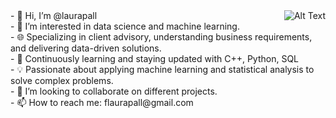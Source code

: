 <div style="text-align: right">
  <img align = "right" src="https://imgtr.ee/images/2023/07/15/3affb921a6f8c6d9a75e4a992fc4a3cf.jpeg" alt="Alt Text">
</div>
- 👋 Hi, I’m @laurapall <br>
- 👀 I’m interested in data science and machine learning.<br>
- 🌐 Specializing in client advisory, understanding business requirements, and delivering data-driven solutions. <br>
- 🌱 Continuously learning and staying updated with C++, Python, SQL <br>
- 💡 Passionate about applying machine learning and statistical analysis to solve complex problems. <br>
- 💞️ I’m looking to collaborate on different projects.<br>
 - 📫 How to reach me: flaurapall@gmail.com
 

<!---
laurapall/laurapall is a ✨ special ✨ repository because its `README.md` (this file) appears on your GitHub profile.
You can click the Preview link to take a look at your changes.
--->


